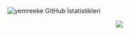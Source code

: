 ![yemreeke GitHub İstatistikleri](https://github-readme-stats.vercel.app/api?username=yemreeke&theme=vue-dark&show_icons=true)
<p align="center"><img align="center" src="https://profile-counter.glitch.me/{yemreeke}/count.svg" /></p> 
